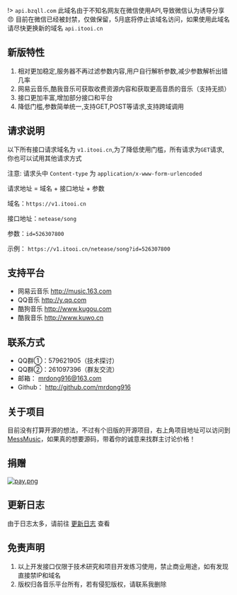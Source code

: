 !>  `api.bzqll.com` 此域名由于不知名网友在微信使用API,导致微信认为诱导分享 :angry: 目前在微信已经被封禁，仅做保留，5月底将停止该域名访问，如果使用此域名请尽快更换新的域名 `api.itooi.cn`

## 新版特性

1. 相对更加稳定,服务器不再过滤参数内容,用户自行解析参数,减少参数解析出错几率
2. 网易云音乐,酷我音乐可获取收费资源内容和获取更高音质的音乐（支持无损）
3. 接口更加丰富,增加部分接口和平台
4. 降低门槛,参数简单统一,支持GET,POST等请求,支持跨域调用

## 请求说明

以下所有接口请求域名为 `v1.itooi.cn`,为了降低使用门槛，所有请求为`GET`请求,你也可以试用其他请求方式

注意: 请求头中 `Content-type` 为 `application/x-www-form-urlencoded`

请求地址 = 域名 + 接口地址 + 参数

域名：`https://v1.itooi.cn`

接口地址：`netease/song`

参数：`id=526307800`

示例： `https://v1.itooi.cn/netease/song?id=526307800`

## 支持平台
    
- 网易云音乐 http://music.163.com
- QQ音乐 http://y.qq.com
- 酷狗音乐 http://www.kugou.com
- 酷我音乐 http://www.kuwo.cn

## 联系方式

- QQ群①：579621905（技术探讨）
- QQ群②：261097396（群友交流）
- 邮箱： mrdong916@163.com
- Github： http://github.com/mrdong916

## 关于项目

目前没有打算开源的想法，不过有个旧版的开源项目，右上角项目地址可以访问到 [MessMusic](http://github.com/MessMusic)，如果真的想要源码，带着你的诚意来找群主讨论价格！

## 捐赠
 
[![pay.png](https://i.loli.net/2019/04/26/5cc2a151aebe2.png)](https://i.loli.net/2019/04/26/5cc2a151aebe2.png)

## 更新日志

由于日志太多，请前往 [更新日志](changeLog.md) 查看


## 免责声明

1. 以上开发接口仅限于技术研究和项目开发练习使用，禁止商业用途，如有发现直接禁IP和域名
2. 版权归各音乐平台所有，若有侵犯版权，请联系我删除

